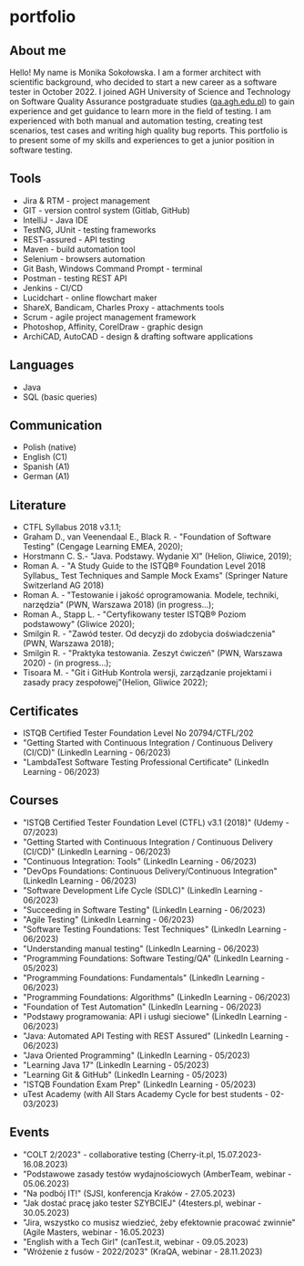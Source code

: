 # portfolio

## About me
Hello! My name is Monika Sokołowska. I am a former architect with scientific background, who decided to start a new career as a software tester in October 2022. I joined AGH University of Science and Technology on Software Quality Assurance postgraduate studies ([qa.agh.edu.pl](https://www.podyplomowe.agh.edu.pl/en/postgraduate-studies/inzynieria-jakosci-oprogramowania/)) to gain experience and get guidance to learn more in the field of testing. I am experienced with both manual and automation testing, creating test scenarios, test cases and writing high quality bug reports. This portfolio is to present some of my skills and experiences to get a junior position in software testing.

## Tools
* Jira & RTM - project management
* GIT - version control system (Gitlab, GitHub)
* IntelliJ - Java IDE
* TestNG, JUnit - testing frameworks
* REST-assured - API testing
* Maven - build automation tool
* Selenium - browsers automation
* Git Bash, Windows Command Prompt - terminal
* Postman - testing REST API 
* Jenkins - CI/CD
* Lucidchart - online flowchart maker
* ShareX, Bandicam, Charles Proxy - attachments tools
* Scrum - agile project management framework
* Photoshop, Affinity, CorelDraw - graphic design
* ArchiCAD, AutoCAD - design & drafting software applications

## Languages
* Java
* SQL (basic queries)

## Communication
* Polish (native)
* English (C1)
* Spanish (A1)
* German (A1)

## Literature
* CTFL Syllabus 2018 v3.1.1;
* Graham D., van Veenendaal E., Black R.  - "Foundation of Software Testing" (Cengage Learning EMEA, 2020);
* Horstmann C. S.- "Java. Podstawy. Wydanie XI" (Helion, Gliwice, 2019);
* Roman A. - "A Study Guide to the ISTQB® Foundation Level 2018 Syllabus_ Test Techniques and Sample Mock Exams" (Springer Nature Switzerland AG 2018)
* Roman A. - "Testowanie i jakość oprogramowania. Modele, techniki, narzędzia" (PWN, Warszawa 2018) (in progress…);
* Roman A., Stapp L. - "Certyfikowany tester ISTQB® Poziom podstawowy" (Gliwice 2020);
* Smilgin R. - "Zawód tester. Od decyzji do zdobycia doświadczenia" (PWN, Warszawa 2018);
* Smilgin R. - "Praktyka testowania. Zeszyt ćwiczeń" (PWN, Warszawa 2020) - (in progress…);
* Tisoara M. - "Git i GitHub Kontrola wersji, zarządzanie projektami i zasady pracy zespołowej"(Helion, Gliwice 2022);
  
## Certificates
* ISTQB Certified Tester Foundation Level No 20794/CTFL/202
* "Getting Started with Continuous Integration / Continuous Delivery (CI/CD)" (LinkedIn Learning - 06/2023)
* "LambdaTest Software Testing Professional Certificate" (LinkedIn Learning - 06/2023)
  
## Courses
* "ISTQB Certified Tester Foundation Level (CTFL) v3.1 (2018)" (Udemy - 07/2023)
* "Getting Started with Continuous Integration / Continuous Delivery (CI/CD)" (LinkedIn Learning - 06/2023)
* "Continuous Integration: Tools" (LinkedIn Learning - 06/2023)
* "DevOps Foundations: Continuous Delivery/Continuous Integration" (LinkedIn Learning - 06/2023)
* "Software Development Life Cycle (SDLC)" (LinkedIn Learning - 06/2023)
* "Succeeding in Software Testing" (LinkedIn Learning - 06/2023)
* "Agile Testing" (LinkedIn Learning - 06/2023)
* "Software Testing Foundations: Test Techniques" (LinkedIn Learning - 06/2023)
* "Understanding manual testing" (LinkedIn Learning - 06/2023)
* "Programming Foundations: Software Testing/QA" (LinkedIn Learning - 05/2023)
* "Programming Foundations: Fundamentals" (LinkedIn Learning - 06/2023)
* "Programming Foundations: Algorithms" (LinkedIn Learning - 06/2023)
* "Foundation of Test Automation" (LinkedIn Learning - 06/2023)
* "Podstawy programowania: API i usługi sieciowe" (LinkedIn Learning - 06/2023)
* "Java: Automated API Testing with REST Assured" (LinkedIn Learning - 06/2023)
* "Java Oriented Programming" (LinkedIn Learning - 05/2023)
* "Learning Java 17" (LinkedIn Learning - 05/2023)
* "Learning Git & GitHub" (LinkedIn Learning - 05/2023)
* "ISTQB Foundation Exam Prep" (LinkedIn Learning - 05/2023)
* uTest Academy (with All Stars Academy Cycle for best students - 02-03/2023)

## Events
* "COLT 2/2023" - collaborative testing (Cherry-it.pl, 15.07.2023-16.08.2023)
* "Podstawowe zasady testów wydajnościowych (AmberTeam, webinar - 05.06.2023)
* "Na podbój IT!" (SJSI, konferencja Kraków - 27.05.2023)
* "Jak dostać pracę jako tester SZYBCIEJ" (4testers.pl,  webinar - 30.05.2023)
* "Jira, wszystko co musisz wiedzieć, żeby efektownie pracować zwinnie" (Agile Masters, webinar - 16.05.2023)
* "English with a Tech Girl" (canTest.it, webinar - 09.05.2023)
* "Wróżenie z fusów - 2022/2023" (KraQA, webinar - 28.11.2023)
